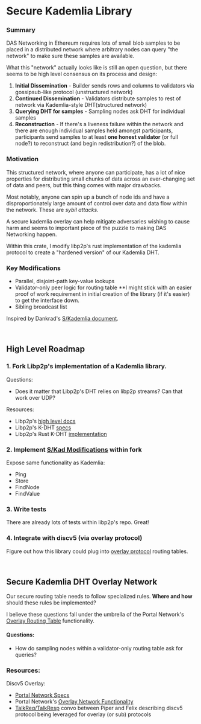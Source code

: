 # Secure Kademlia Library
### Summary
DAS Networking in Ethereum requires lots of small blob samples to be placed in a distributed network where arbitrary nodes can query "the network" to make sure these samples are available.

What this "network" actually looks like is still an open question, but there seems to be high level consensus on its process and design:

1. **Initial Dissemination** - Builder sends rows and columns to validators via gossipsub-like protocol (unstructured network)
2. **Continued Dissemination** - Validators distribute samples to rest of network via Kademlia-style DHT(structured network)
3. **Querying DHT for samples** - Sampling nodes ask DHT for individual samples
4. **Reconstruction** - If there's a liveness failure within the network and there are enough individual samples held amongst participants, participants send samples to at least **one honest validator** (or full node?) to reconstruct (and begin redistribution?) of the blob.

### Motivation
This structured network, where anyone can participate, has a lot of nice properties for distributing small chunks of data across an ever-changing set of data and peers, but this thing comes with major drawbacks.

Most notably, anyone can spin up a bunch of node ids and have a disproportionately large amount of control over data and data flow within the network.  These are *sybil attacks*. 

A secure kademlia overlay can help mitigate adversaries wishing to cause harm and seems to important piece of the puzzle to making DAS Networking happen.

Within this crate, I modify libp2p's rust implementation of the kademlia protocol to create a "hardened version" of our Kademlia DHT.

### Key Modifications
- Parallel, disjoint-path key-value lookups
- Validator-only peer logic for routing table
  **I might stick with an easier proof of work requirement in initial creation of the library (if it's easier) to get the interface down.
- Sibling broadcast list

 Inspired by Dankrad's [S/Kademlia document](https://notes.ethereum.org/@dankrad/S-Kademlia-DAS).

&nbsp;
&nbsp;
## High Level Roadmap
### 1. Fork Libp2p's implementation of a Kademlia library.
Questions:
- Does it matter that Libp2p's DHT relies on libp2p streams? Can that work over UDP?

Resources:
- Libp2p's [high level docs](https://curriculum.pl-launchpad.io/curriculum/libp2p/dht/)
- Libp2p's K-DHT [specs](https://github.com/libp2p/specs/blob/master/kad-dht/README.md)
- Libp2p's Rust K-DHT [implementation](https://github.com/libp2p/rust-libp2p/tree/master/protocols/kad) 

### 2. Implement [S/Kad Modifications](https://hackmd.io/fG81lFVHSXiw3UjjyjKC6A#Key-Modifications) within fork

Expose same functionality as Kademlia:
- Ping
- Store
- FindNode
- FindValue
    
### 3. Write tests
There are already lots of tests within libp2p's repo.  Great!

### 4. Integrate with discv5 (via overlay protocol)
Figure out how this library could plug into [overlay protocol](https://github.com/ethereum/portal-network-specs/blob/master/portal-wire-protocol.md) routing tables.

&nbsp;
&nbsp;
## Secure Kademlia DHT Overlay Network
Our secure routing table needs to follow specialized rules. **Where and how** should these rules be implemented?

I believe these questions fall under the umbrella of the Portal Network's [Overlay Routing Table](https://github.com/ethereum/portal-network-specs/blob/796d3c5772e845b98a6191465a695be7f5324b65/implementation-details-overlay.md#d---overlay-routing-table) functionality.

#### Questions:
- How do sampling nodes within a validator-only routing table ask for queries?


### Resources:
Discv5 Overlay:
- [Portal Network Specs](https://github.com/ethereum/portal-network-specs)
- Portal Network's [Overlay Network Functionality](https://github.com/ethereum/portal-network-specs/blob/796d3c5772e845b98a6191465a695be7f5324b65/implementation-details-overlay.md
)
- [TalkReq/TalkResp](https://github.com/ethereum/devp2p/issues/156) convo between Piper and Felix describing discv5 protocol being leveraged for overlay (or sub) protocols